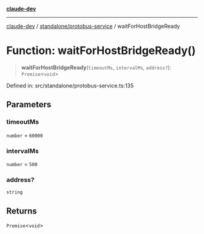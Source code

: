 [**claude-dev**](../../../README.md)

***

[claude-dev](../../../README.md) / [standalone/protobus-service](../README.md) / waitForHostBridgeReady

# Function: waitForHostBridgeReady()

> **waitForHostBridgeReady**(`timeoutMs`, `intervalMs`, `address?`): `Promise`\<`void`\>

Defined in: src/standalone/protobus-service.ts:135

## Parameters

### timeoutMs

`number` = `60000`

### intervalMs

`number` = `500`

### address?

`string`

## Returns

`Promise`\<`void`\>
